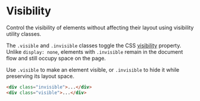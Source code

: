 # Visibility

Control the visibility of elements without affecting their layout using visibility utility classes.

The `.visible` and `.invisible` classes toggle the CSS [visibility](https://developer.mozilla.org/en-US/docs/Web/CSS/visibility) property. Unlike `display: none`, elements with `.invisible` remain in the document flow and still occupy space on the page.

Use `.visible` to make an element visible, or `.invisible` to hide it while preserving its layout space.

```html
<div class="invisible">...</div>
<div class="visible">...</div>
```

<si-docs-component example="visibility/visibility" height="300"></si-docs-component>
